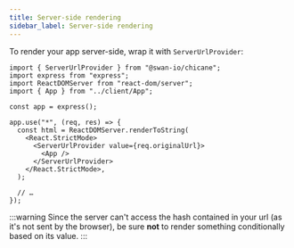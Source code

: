 ```yaml
---
title: Server-side rendering
sidebar_label: Server-side rendering
---
```


To render your app server-side, wrap it with `ServerUrlProvider`:

```tsx {1,11-13}
import { ServerUrlProvider } from "@swan-io/chicane";
import express from "express";
import ReactDOMServer from "react-dom/server";
import { App } from "../client/App";

const app = express();

app.use("*", (req, res) => {
  const html = ReactDOMServer.renderToString(
    <React.StrictMode>
      <ServerUrlProvider value={req.originalUrl}>
        <App />
      </ServerUrlProvider>
    </React.StrictMode>,
  );

  // …
});
```

:::warning
Since the server can't access the hash contained in your url (as it's not sent by the browser), be sure **not** to render something conditionally based on its value.
:::
